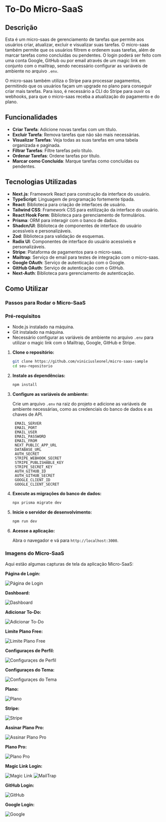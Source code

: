 # To-Do Micro-SaaS

## Descrição

Esta é um micro-saas de gerenciamento de tarefas que permite aos usuários criar, atualizar, excluir e visualizar suas tarefas. O micro-saas também permite que os usuários filtrem e ordenem suas tarefas, além de marcar tarefas como concluídas ou pendentes. O login poderá ser feito com uma conta Google, GitHub ou por email através de um magic link em conjunto com o mailtrap, sendo necessário configurar as variáveis de ambiente no arquivo `.env`.

O micro-saas também utiliza o Stripe para processar pagamentos, permitindo que os usuários façam um upgrade no plano para conseguir criar mais tarefas. Para isso, é necessário a CLI do Stripe para ouvir os webhooks, para que o micro-saas receba a atualização do pagamento e do plano.

## Funcionalidades

-   **Criar Tarefa**: Adicione novas tarefas com um título.
-   **Excluir Tarefa**: Remova tarefas que não são mais necessárias.
-   **Visualizar Tarefas**: Veja todas as suas tarefas em uma tabela organizada e paginada.
-   **Filtrar Tarefas**: Filtre tarefas pelo título.
-   **Ordenar Tarefas**: Ordene tarefas por título.
-   **Marcar como Concluída**: Marque tarefas como concluídas ou pendentes.

## Tecnologias Utilizadas

-   **Next.js**: Framework React para construção da interface do usuário.
-   **TypeScript**: Linguagem de programação fortemente tipada.
-   **React**: Biblioteca para criação de interfaces de usuário.
-   **Tailwind CSS**: Framework CSS para estilização da interface do usuário.
-   **React Hook Form**: Biblioteca para gerenciamento de formulários.
-   **Prisma**: ORM para interagir com o banco de dados.
-   **Shadcn/UI**: Biblioteca de componentes de interface do usuário acessíveis e personalizáveis.
-   **Zod**: Biblioteca para validação de esquemas.
-   **Radix UI**: Componentes de interface do usuário acessíveis e personalizáveis.
-   **Stripe**: Plataforma de pagamentos para o micro-saas.
-   **Mailtrap**: Serviço de email para testes de integração com o micro-saas.
-   **Google OAuth**: Serviço de autenticação com o Google.
-   **GitHub OAuth**: Serviço de autenticação com o GitHub.
-   **Next-Auth**: Biblioteca para gerenciamento de autenticação.

## Como Utilizar


### Passos para Rodar o Micro-SaaS

### Pré-requisitos

-   Node.js instalado na máquina.
-   Git instalado na máquina.
-   Necessário configurar as variáveis de ambiente no arquivo `.env` para utilizar o magic link com o Mailtrap, Google, GitHub e Stripe.

1. **Clone o repositório:**

    ```bash
    git clone https://github.com/viniciusleonel/micro-saas-sample
    cd seu-repositorio
    ```

2. **Instale as dependências:**

    ```bash
    npm install
    ```

3. **Configure as variáveis de ambiente:**

    Crie um arquivo `.env` na raiz do projeto e adicione as variáveis de ambiente necessárias, como as credenciais do banco de dados e as chaves de API.

    ```.env
     EMAIL_SERVER
     EMAIL_PORT
     EMAIL_USER
     EMAIL_PASSWORD
     EMAIL_FROM
     NEXT_PUBLIC_APP_URL
     DATABASE_URL
     AUTH_SECRET
     STRIPE_WEBHOOK_SECRET
     STRIPE_PUBLISHABLE_KEY
     STRIPE_SECRET_KEY
     AUTH_GITHUB_ID
     AUTH_GITHUB_SECRET
     GOOGLE_CLIENT_ID
     GOOGLE_CLIENT_SECRET
    ```

4. **Execute as migrações do banco de dados:**

    ```bash
    npx prisma migrate dev
    ```

5. **Inicie o servidor de desenvolvimento:**

    ```bash
    npm run dev
    ```

6. **Acesse a aplicação:**

    Abra o navegador e vá para `http://localhost:3000`.


### Imagens do Micro-SaaS

Aqui estão algumas capturas de tela da aplicação Micro-SaaS:

**Página de Login:**

![Página de Login](./public/images/login-form.png)

**Dashboard:**

![Dashboard](./public/images/dashboard.png)

**Adicionar To-Do:**

![Adicionar To-Do](./public/images/add-toDo.png)

**Limite Plano Free:**

![Limite Plano Free](./public/images/limit-toDo.png)

**Configuraçes de Perfil:**

![Configuraçes de Perfil](./public/images/profile.png)

**Configuraçes do Tema:**

![Configuraçes do Tema](./public/images/theme.png)

**Plano:**

![Plano](./public/images/plan.png)

**Stripe:**

![Stripe](./public/images/stripe.png)

**Assinar Plano Pro:**

![Assinar Plano Pro](./public/images/upgrade-plan.png)

**Plano Pro:**

![Plano Pro](./public/images/plan-pro.png)


**Magic Link Login:**

![Magic Link](./public/images/magic-link.png)
![MailTrap](./public/images/mailtrap.png)

**GitHub Login:**

![GitHub](./public/images/github-login.png)

**Google Login:**

![Google](./public/images/google-login.jpg)